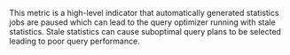 This metric is a high-level indicator that automatically generated statistics jobs are paused which can lead to the query optimizer running with stale statistics. Stale statistics can cause suboptimal query plans to be selected leading to poor query performance.